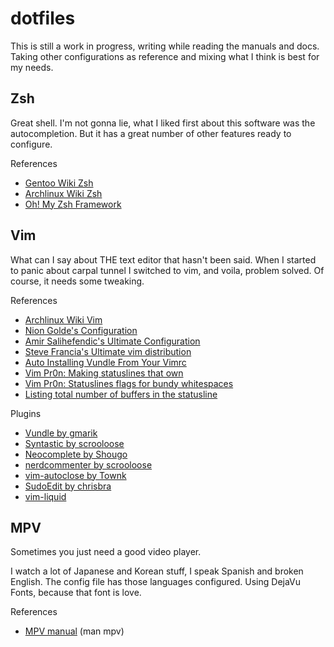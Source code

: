 dotfiles
========

This is still a work in progress, writing while reading the manuals and docs. Taking other configurations as reference and mixing what I think is best for my needs.

## Zsh
Great shell. I'm not gonna lie, what I liked first about this software was the autocompletion. But it has a great number of other features ready to configure.

References
* [Gentoo Wiki Zsh](https://github.com/zsh-users/antigen)
* [Archlinux Wiki Zsh](https://wiki.archlinux.org/index.php/zsh)
* [Oh! My Zsh Framework](https://github.com/robbyrussell/oh-my-zsh)

## Vim
What can I say about THE text editor that hasn't been said. When I started to panic about carpal tunnel I switched to vim, and voila, problem solved. Of course, it needs some tweaking.

References
* [Archlinux Wiki Vim](https://wiki.archlinux.org/index.php/Vim)
* [Nion Golde's Configuration](http://nion.modprobe.de/setup/vimrc)
* [Amir Salihefendic's Ultimate Configuration](http://amix.dk/vim/vimrc.html)
* [Steve Francia's Ultimate vim distribution](https://github.com/spf13/spf13-vim)
* [Auto Installing Vundle From Your Vimrc](http://www.erikzaadi.com/2012/03/19/auto-installing-vundle-from-your-vimrc/)
* [Vim Pr0n: Making statuslines that own](http://got-ravings.blogspot.mx/2008/08/vim-pr0n-making-statuslines-that-own.html)
* [Vim Pr0n: Statuslines flags for bundy whitespaces](http://got-ravings.blogspot.mx/2008/10/vim-pr0n-statusline-whitespace-flags.html)
* [Listing total number of buffers in the statusline](http://vim.1045645.n5.nabble.com/listing-total-number-of-buffers-in-the-statusline-td1189645.html)

Plugins
* [Vundle by gmarik](https://github.com/gmarik/Vundle.vim)
* [Syntastic by scrooloose](https://github.com/scrooloose/syntastic)
* [Neocomplete by Shougo](https://github.com/Shougo/neocomplete.vim)
* [nerdcommenter by scrooloose](https://github.com/scrooloose/nerdcommenter)
* [vim-autoclose by Townk](https://github.com/Townk/vim-autoclose)
* [SudoEdit by chrisbra](https://github.com/chrisbra/SudoEdit.vim)
* [vim-liquid](https://github.com/tpope/vim-liquid)

## MPV
Sometimes you just need a good video player.

I watch a lot of Japanese and Korean stuff, I speak Spanish and broken English. The config file has those languages configured. Using DejaVu Fonts, because that font is love.

References
* [MPV manual](https://github.com/mpv-player/mpv/blob/master/DOCS/man/en/options.rst) (man mpv)
